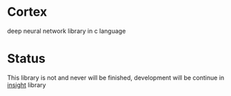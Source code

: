 # Cortex
deep neural network library in c language
# Status
This library is not and never will be finished, development will be continue in [insight](https://github.com/IF42/insight) library
